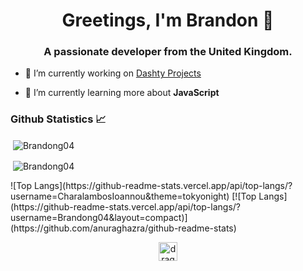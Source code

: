 <h1 align="center">Greetings, I'm Brandon 👋</h1>
<h3 align="center">A passionate developer from the United Kingdom.</h3>

- 🔭 I’m currently working on [Dashty Projects](https://github.com/Dashty-Dev)

- 🌱 I’m currently learning more about **JavaScript**


### Github Statistics 📈
<p>&nbsp;<img align="center" src="https://github-readme-stats.vercel.app/api?username=Brandong04&show_icons=true" alt="Brandong04" /></p>
<p>&nbsp;<img align="center" src="https://github-readme-stats.vercel.app/api/top-langs/?username=Brandong04&layout=compact" alt="Brandong04" /></p>
![Top Langs](https://github-readme-stats.vercel.app/api/top-langs/?username=CharalambosIoannou&theme=tokyonight)
[![Top Langs](https://github-readme-stats.vercel.app/api/top-langs/?username=Brandong04&layout=compact)](https://github.com/anuraghazra/github-readme-stats)

<p align="center"> 
<a href="https://twitter.com/dragonfire1859" target="blank"><img align="center" src="https://cdn.jsdelivr.net/npm/simple-icons@3.0.1/icons/twitter.svg" alt="dragonfire1859" height="30" width="30" /></a>
</p>
